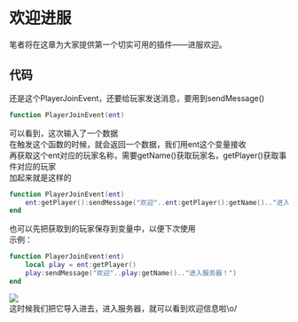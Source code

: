 # **欢迎进服**  
笔者将在这章为大家提供第一个切实可用的插件——进服欢迎。  
## 代码  
还是这个PlayerJoinEvent，还要给玩家发送消息，要用到sendMessage()  
~~~lua
function PlayerJoinEvent(ent)  
~~~  
可以看到，这次输入了一个数据  
在触发这个函数的时候，就会返回一个数据，我们用ent这个变量接收  
再获取这个ent对应的玩家名称，需要getName()获取玩家名，getPlayer()获取事件对应的玩家  
加起来就是这样的  
~~~lua
function PlayerJoinEvent(ent)  
    ent:getPlayer():sendMessage("欢迎"..ent:getPlayer():getName().."进入服务器！")  
end  
~~~  
也可以先把获取到的玩家保存到变量中，以便下次使用  
示例：  
~~~lua
function PlayerJoinEvent(ent)  
    local play = ent:getPlayer()  
    play:sendMessage("欢迎"..play:getName().."进入服务器！")  
end  
~~~  
![](https://s1.ax1x.com/2020/04/10/GoouvV.jpg)  
这时候我们把它导入进去，进入服务器，就可以看到欢迎信息啦\o/